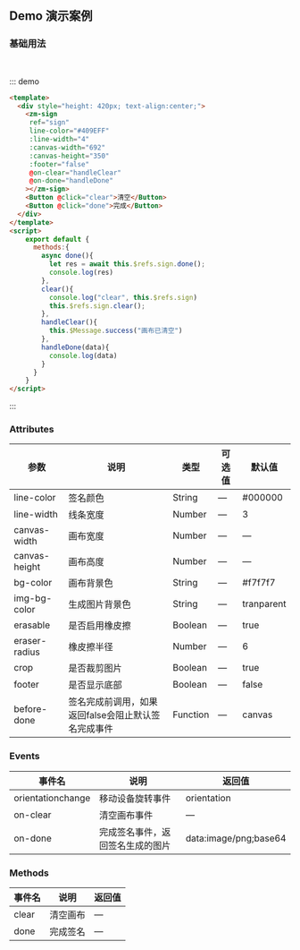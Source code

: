 ## Demo 演示案例

### 基础用法

<br />

::: demo
```html
<template>
  <div style="height: 420px; text-align:center;">
    <zm-sign
     ref="sign"
     line-color="#409EFF"
     :line-width="4"
     :canvas-width="692"
     :canvas-height="350"
     :footer="false"
     @on-clear="handleClear"
     @on-done="handleDone"
    ></zm-sign>
    <Button @click="clear">清空</Button>
    <Button @click="done">完成</Button>
  </div>
</template>
<script>
    export default {
      methods:{
        async done(){
          let res = await this.$refs.sign.done();
          console.log(res)
        },
        clear(){
          console.log("clear", this.$refs.sign)
          this.$refs.sign.clear();
        },
        handleClear(){
          this.$Message.success("画布已清空")
        },
        handleDone(data){
          console.log(data)
        }
      }  
    }
</script>
```
:::

### Attributes

| 参数      | 说明    | 类型      | 可选值       | 默认值   |
|---------- |-------- |---------- |-------------  |-------- |
| line-color     | 签名颜色   | String  |  —   |   #000000   |
| line-width    | 线条宽度   | Number  |  —   |  3  |
| canvas-width    | 画布宽度   | Number  |  —   |  —  |
| canvas-height   | 画布高度   | Number  |  —   |  —  |
| bg-color    | 画布背景色   | String  |  —   |  #f7f7f7  |
| img-bg-color    | 生成图片背景色   | String  |  —   |  tranparent  |
| erasable    | 是否启用橡皮擦   | Boolean  |  —   |  true  |
| eraser-radius    | 橡皮擦半径   | Number  |  —   |  6  |
| crop    | 是否裁剪图片   | Boolean  |  —   |  true  |
| footer    | 是否显示底部   | Boolean  |  —   |  false  |
| before-done    | 签名完成前调用，如果返回false会阻止默认签名完成事件   | Function  |  —   |  canvas  |

### Events

| 事件名      | 说明    | 返回值      |
|---------- |-------- |---------- |
| orientationchange | 移动设备旋转事件 | orientation  |
| on-clear | 清空画布事件  |  —   |
| on-done | 完成签名事件，返回签名生成的图片 | data:image/png;base64  |

### Methods

| 事件名      | 说明    | 返回值      |
|---------- |-------- |---------- |
| clear | 清空画布  |  —   |
| done | 完成签名 |  —   |
